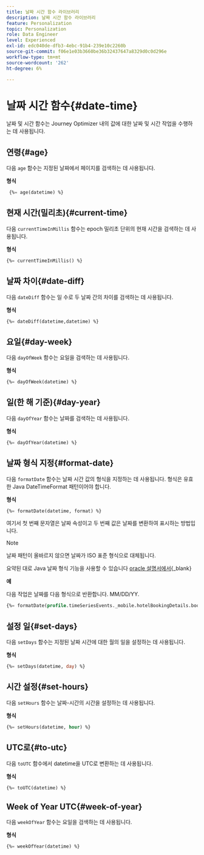 ```yaml
---
title: 날짜 시간 함수 라이브러리
description: 날짜 시간 함수 라이브러리
feature: Personalization
topic: Personalization
role: Data Engineer
level: Experienced
exl-id: edc040de-dfb3-4ebc-91b4-239e10c2260b
source-git-commit: f06e1e03b3660be36b32437647a8329d0c0d296e
workflow-type: tm+mt
source-wordcount: '262'
ht-degree: 6%

---
```


# 날짜 시간 함수{#date-time}

날짜 및 시간 함수는 Journey Optimizer 내의 값에 대한 날짜 및 시간 작업을 수행하는 데 사용됩니다.

## 연령{#age}

다음 `age` 함수는 지정된 날짜에서 페이지를 검색하는 데 사용됩니다.

**형식**

```sql
 {%= age(datetime) %}
```

<!--
**Example**

The following operation gets the value of the identity map for the key `example@example.com`.

```sql
 {%= age(datetime) %}
```
-->

## 현재 시간(밀리초){#current-time}

다음 `currentTimeInMillis` 함수는 epoch 밀리초 단위의 현재 시간을 검색하는 데 사용됩니다.

**형식**

```sql
{%= currentTimeInMillis() %}
```

<!--
**Example**

The following operation gets all the keys for the map `identityMap`.

```sql
{%= keys(identityMap) %}
```
-->

## 날짜 차이{#date-diff}

다음 `dateDiff` 함수는 일 수로 두 날짜 간의 차이를 검색하는 데 사용됩니다.

**형식**

```sql
{%= dateDiff(datetime,datetime) %}
```

<!--
**Example**

The following operation gets all the values for the map `identityMap`.

```sql
{%= values(identityMap) %}
```
-->


## 요일{#day-week}

다음 `dayOfWeek` 함수는 요일을 검색하는 데 사용됩니다.

**형식**

```sql
{%= dayOfWeek(datetime) %}
```

<!--
**Example**

The following operation gets all the values for the map `identityMap`.

```sql
{%= values(identityMap) %}
```
-->

## 일(한 해 기준){#day-year}

다음 `dayOfYear` 함수는 날짜를 검색하는 데 사용됩니다.

**형식**

```sql
{%= dayOfYear(datetime) %}
```

<!--
**Example**

The following operation gets all the values for the map `identityMap`.

```sql
{%= values(identityMap) %}
```
-->

## 날짜 형식 지정{#format-date}

다음 `formatDate` 함수는 날짜 시간 값의 형식을 지정하는 데 사용됩니다. 형식은 유효한 Java DateTimeFormat 패턴이어야 합니다.

**형식**

```sql
{%= formatDate(datetime, format) %}
```

여기서 첫 번째 문자열은 날짜 속성이고 두 번째 값은 날짜를 변환하여 표시하는 방법입니다.

>[!NOTE]
>
> 날짜 패턴이 올바르지 않으면 날짜가 ISO 표준 형식으로 대체됩니다.
>
> 요약된 대로 Java 날짜 형식 기능을 사용할 수 있습니다 [oracle 설명서에서](https://docs.oracle.com/javase/8/docs/api/java/time/format/DateTimeFormatter.html){_blank}

**예**

다음 작업은 날짜를 다음 형식으로 반환합니다. MM/DD/YY.

```sql
{%= formatDate(profile.timeSeriesEvents._mobile.hotelBookingDetails.bookingDate, "MM/DD/YY") %}
```

## 설정 일{#set-days}

다음 `setDays` 함수는 지정된 날짜 시간에 대한 월의 일을 설정하는 데 사용됩니다.

**형식**

```sql
{%= setDays(datetime, day) %}
```

<!--
**Example**

The following operation gets all the values for the map `identityMap`.

```sql
{%= values(identityMap) %}
```
-->

## 시간 설정{#set-hours}

다음 `setHours` 함수는 날짜-시간의 시간을 설정하는 데 사용됩니다.

**형식**

```sql
{%= setHours(datetime, hour) %}
```

<!--
**Example**

The following operation gets all the values for the map `identityMap`.

```sql
{%= values(identityMap) %}
```
-->


## UTC로{#to-utc}

다음 `toUTC` 함수에서 datetime을 UTC로 변환하는 데 사용됩니다.


**형식**

```sql
{%= toUTC(datetime) %}
```

<!--
**Example**

The following operation gets all the values for the map `identityMap`.

```sql
{%= values(identityMap) %}
```
-->


## Week of Year UTC{#week-of-year}

다음 `weekOfYear` 함수는 요일을 검색하는 데 사용됩니다.

**형식**

```sql
{%= weekOfYear(datetime) %}
```

<!--
**Example**

The following operation gets all the values for the map `identityMap`.

```sql
{%= values(identityMap) %}
```
-->